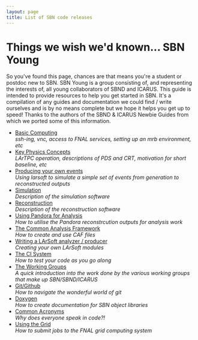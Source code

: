 ```yaml
---
layout: page
title: List of SBN code releases
---
```


# Things we wish we'd known... SBN Young

So you've found this page, chances are that means you're a student or postdoc new to SBN. SBN Young is a group consisting of, and representing the interests of, all young collaborators of SBND and ICARUS.
This guide is intended to provide resources to help you get started in SBN. It's a compilation of any guides and documentation we could find / write ourselves and is by no means complete but we hope it helps you get up to speed!
Thanks to the authors of the SBND & ICARUS Newbie Guides from which we ported some of this information.

- [Basic Computing](Basic_Computing.md)   
  *ssh-ing, vnc, access to FNAL services, setting up an mrb environment, etc*
- [Key Physics Concepts](Physics_Concepts.md)  
  *LArTPC operation, descriptions of PDS and CRT, motivation for short baseline, etc*
- [Producing your own events](LArSoft_Workflow.md)  
  *Using larsoft to simulate a simple set of events from generation to reconstructed outputs*
- [Simulation](Simulation.md)  
  *Description of the simulation software*
- [Reconstruction](Reconstruction.md)  
  *Description of the reconstruction software*
- [Using Pandora for Analysis](Pandora_Outputs.md)  
  *How to utilise the Pandora reconstrcution outputs for analysis work*
- [The Common Analysis Framework](CAF_Intro.md)  
  *How to create and use CAF files*
- [Writing a LArSoft analyzer / producer](Writing_with_LArSoft.md)  
  *Creating your own LArSoft modules*
- [The CI System](Testing_with_the_CI.md)  
  *How to test your code as you go along*
- [The Working Groups](Working_Groups.md)  
  *A quick introduction into the work done by the various working groups that make up SBN/SBND/ICARUS*
- [Git/Github](Git_Intro.md)  
  *How to navigate the wonderful world of git*
- [Doxygen](Using_Doxygen.md)  
  *How to create documentation for SBN object libraries*
- [Common Acronyms](Acronym_List.md)  
  *Why does everyone speak in code?!*
- [Using the Grid](Grid_Intro.md)  
  *How to submit jobs to the FNAL grid computing system*
